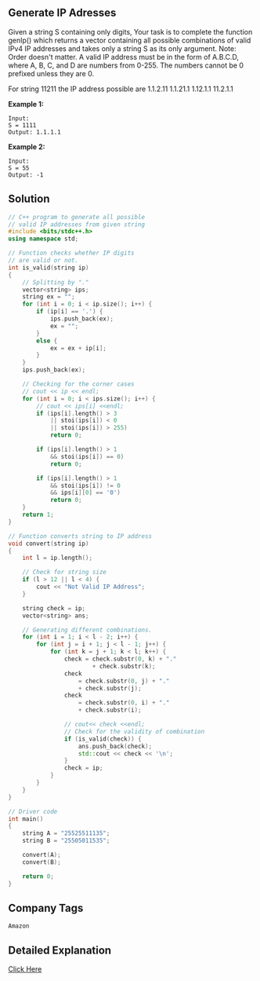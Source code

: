 ## Generate IP Adresses

Given a string S containing only digits, Your task is to complete the function genIp() which returns a vector containing all possible combinations of valid IPv4 IP addresses and takes only a string S as its only argument.
Note: Order doesn't matter. A valid IP address must be in the form of A.B.C.D, where A, B, C, and D are numbers from 0-255. The numbers cannot be 0 prefixed unless they are 0.

For string 11211 the IP address possible are
1.1.2.11
1.1.21.1
1.12.1.1
11.2.1.1

**Example 1:**

```
Input:
S = 1111
Output: 1.1.1.1
```

**Example 2:**

```
Input:
S = 55
Output: -1
```

## Solution

```cpp
// C++ program to generate all possible
// valid IP addresses from given string
#include <bits/stdc++.h>
using namespace std;

// Function checks whether IP digits
// are valid or not.
int is_valid(string ip)
{
	// Splitting by "."
	vector<string> ips;
	string ex = "";
	for (int i = 0; i < ip.size(); i++) {
		if (ip[i] == '.') {
			ips.push_back(ex);
			ex = "";
		}
		else {
			ex = ex + ip[i];
		}
	}
	ips.push_back(ex);

	// Checking for the corner cases
	// cout << ip << endl;
	for (int i = 0; i < ips.size(); i++) {
		// cout << ips[i] <<endl;
		if (ips[i].length() > 3
			|| stoi(ips[i]) < 0
			|| stoi(ips[i]) > 255)
			return 0;

		if (ips[i].length() > 1
			&& stoi(ips[i]) == 0)
			return 0;

		if (ips[i].length() > 1
			&& stoi(ips[i]) != 0
			&& ips[i][0] == '0')
			return 0;
	}
	return 1;
}

// Function converts string to IP address
void convert(string ip)
{
	int l = ip.length();

	// Check for string size
	if (l > 12 || l < 4) {
		cout << "Not Valid IP Address";
	}

	string check = ip;
	vector<string> ans;

	// Generating different combinations.
	for (int i = 1; i < l - 2; i++) {
		for (int j = i + 1; j < l - 1; j++) {
			for (int k = j + 1; k < l; k++) {
				check = check.substr(0, k) + "."
						+ check.substr(k);
				check
					= check.substr(0, j) + "."
					+ check.substr(j);
				check
					= check.substr(0, i) + "."
					+ check.substr(i);

				// cout<< check <<endl;
				// Check for the validity of combination
				if (is_valid(check)) {
					ans.push_back(check);
					std::cout << check << '\n';
				}
				check = ip;
			}
		}
	}
}

// Driver code
int main()
{
	string A = "25525511135";
	string B = "25505011535";

	convert(A);
	convert(B);

	return 0;
}
```

## Company Tags

```
Amazon
```

## Detailed Explanation

[Click Here](https://www.geeksforgeeks.org/program-generate-possible-valid-ip-addresses-given-string/)
